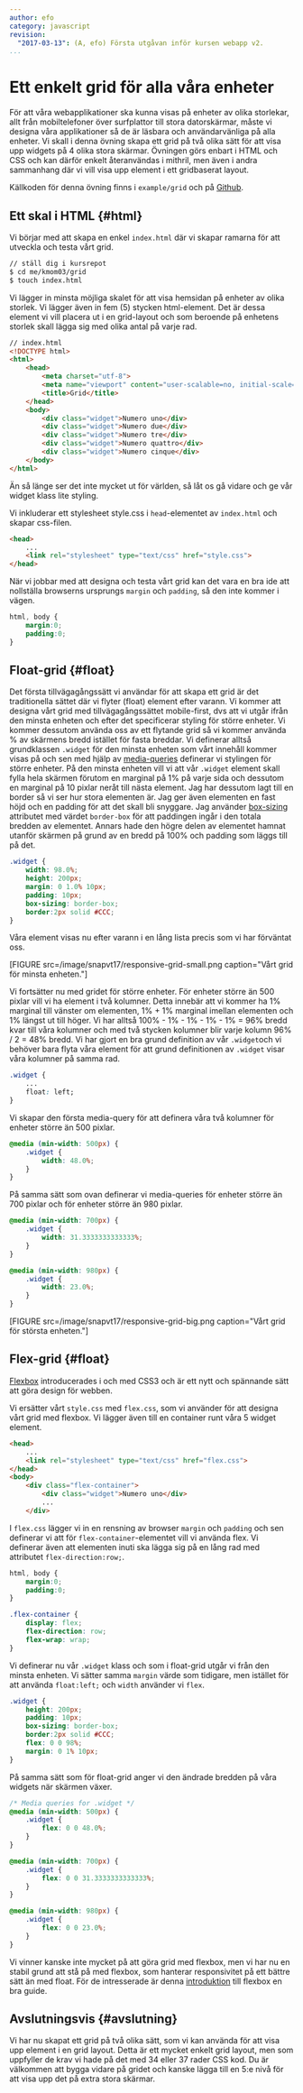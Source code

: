 ```yaml
---
author: efo
category: javascript
revision:
  "2017-03-13": (A, efo) Första utgåvan inför kursen webapp v2.
...
```

Ett enkelt grid för alla våra enheter
==================================

För att våra webapplikationer ska kunna visas på enheter av olika storlekar, allt från mobiltelefoner över surfplattor till stora datorskärmar, måste vi designa våra applikationer så de är läsbara och användarvänliga på alla enheter. Vi skall i denna övning skapa ett grid på två olika sätt för att visa upp widgets på 4 olika stora skärmar. Övningen görs enbart i HTML och CSS och kan därför enkelt återanvändas i mithril, men även i andra sammanhang där vi vill visa upp element i ett gridbaserat layout.

Källkoden för denna övning finns i `example/grid` och på [Github](https://github.com/dbwebb-se/webapp/tree/master/example/grid).

<!--more-->



Ett skal i HTML {#html}
--------------------------------------
Vi börjar med att skapa en enkel `index.html` där vi skapar ramarna för att utveckla och testa vårt grid.

```bash
// ställ dig i kursrepot
$ cd me/kmom03/grid
$ touch index.html
```

Vi lägger in minsta möjliga skalet för att visa hemsidan på enheter av olika storlek. Vi lägger även in fem (5) stycken html-element. Det är dessa element vi vill placera ut i en grid-layout och som beroende på enhetens storlek skall lägga sig med olika antal på varje rad.

```html
// index.html
<!DOCTYPE html>
<html>
    <head>
        <meta charset="utf-8">
        <meta name="viewport" content="user-scalable=no, initial-scale=1, maximum-scale=1, minimum-scale=1, width=device-width">
        <title>Grid</title>
    </head>
    <body>
        <div class="widget">Numero uno</div>
        <div class="widget">Numero due</div>
        <div class="widget">Numero tre</div>
        <div class="widget">Numero quattro</div>
        <div class="widget">Numero cinque</div>
    </body>
</html>
```

Än så länge ser det inte mycket ut för världen, så låt os gå vidare och ge vår widget klass lite styling.

Vi inkluderar ett stylesheet style.css i `head`-elementet av `index.html` och skapar css-filen.

```html
<head>
    ...
    <link rel="stylesheet" type="text/css" href="style.css">
</head>
```

När vi jobbar med att designa och testa vårt grid kan det vara en bra ide att nollställa browserns ursprungs `margin` och `padding`, så den inte kommer i vägen.

```css
html, body {
    margin:0;
    padding:0;
}
```



Float-grid {#float}
--------------------------------------
Det första tillvägagångssätt vi användar för att skapa ett grid är det traditionella sättet där vi flyter (float) element efter varann. Vi kommer att designa vårt grid med tillvägagångssättet mobile-first, dvs att vi utgår ifrån den minsta enheten och efter det specificerar styling för större enheter. Vi kommer dessutom använda oss av ett flytande grid så vi kommer använda % av skärmens bredd istället för fasta breddar. Vi definerar alltså grundklassen `.widget` för den minsta enheten som vårt innehåll kommer visas på och sen med hjälp av [media-queries](https://developer.mozilla.org/en-US/docs/Web/CSS/Media_Queries/Using_media_queries) definerar vi stylingen för större enheter. På den minsta enheten vill vi att vår `.widget` element skall fylla hela skärmen förutom en marginal på 1% på varje sida och dessutom en marginal på 10 pixlar neråt till nästa element. Jag har dessutom lagt till en border så vi ser hur stora elementen är. Jag ger även elementen en fast höjd och en padding för att det skall bli snyggare. Jag använder [box-sizing](https://developer.mozilla.org/en/docs/Web/CSS/box-sizing) attributet med värdet `border-box` för att paddingen ingår i den totala bredden av elementet. Annars hade den högre delen av elementet hamnat utanför skärmen på grund av en bredd på 100% och padding som läggs till på det.

```css
.widget {
    width: 98.0%;
    height: 200px;
    margin: 0 1.0% 10px;
    padding: 10px;
    box-sizing: border-box;
    border:2px solid #CCC;
}
```

Våra element visas nu efter varann i en lång lista precis som vi har förväntat oss.

[FIGURE src=/image/snapvt17/responsive-grid-small.png caption="Vårt grid för minsta enheten."]


Vi fortsätter nu med gridet för större enheter. För enheter större än 500 pixlar vill vi ha element i två kolumner. Detta innebär att vi kommer ha 1% marginal till vänster om elementen, 1% + 1% marginal imellan elementen och 1% längst ut till höger. Vi har alltså 100% - 1% - 1% - 1% - 1% = 96% bredd kvar till våra kolumner och med två stycken kolumner blir varje kolumn 96% / 2 = 48% bredd. Vi har gjort en bra grund definition av vår `.widget`och vi behöver bara flyta våra element för att grund definitionen av `.widget` visar våra kolumner på samma rad.

```css
.widget {
    ...
    float: left;
}
```

Vi skapar den första media-query för att definera våra två kolumner för enheter större än 500 pixlar.

```css
@media (min-width: 500px) {
    .widget {
        width: 48.0%;
    }
}
```

På samma sätt som ovan definerar vi media-queries för enheter större än 700 pixlar och för enheter större än 980 pixlar.

```css
@media (min-width: 700px) {
    .widget {
        width: 31.3333333333333%;
    }
}

@media (min-width: 980px) {
    .widget {
        width: 23.0%;
    }
}
```

[FIGURE src=/image/snapvt17/responsive-grid-big.png caption="Vårt grid för största enheten."]



Flex-grid {#float}
--------------------------------------

[Flexbox](https://developer.mozilla.org/en-US/docs/Web/CSS/CSS_Flexible_Box_Layout/Using_CSS_flexible_boxes) introducerades i och med CSS3 och är ett nytt och spännande sätt att göra design för webben.

Vi ersätter vårt `style.css` med `flex.css`, som vi använder för att designa vårt grid med flexbox. Vi lägger även till en container runt våra 5 widget element.

```html
<head>
    ...
    <link rel="stylesheet" type="text/css" href="flex.css">
</head>
<body>
    <div class="flex-container">
        <div class="widget">Numero uno</div>
        ...
    </div>

```

I `flex.css` lägger vi in en rensning av browser `margin` och `padding` och sen definerar vi att för `flex-container`-elementet vill vi använda flex. Vi definerar även att elementen inuti ska lägga sig på en lång rad med attributet `flex-direction:row;`.

```css
html, body {
    margin:0;
    padding:0;
}

.flex-container {
    display: flex;
    flex-direction: row;
    flex-wrap: wrap;
}
```

Vi definerar nu vår `.widget` klass och som i float-grid utgår vi från den minsta enheten. Vi sätter samma `margin` värde som tidigare, men istället för att använda `float:left;` och `width` använder vi `flex`.

```css
.widget {
    height: 200px;
    padding: 10px;
    box-sizing: border-box;
    border:2px solid #CCC;
    flex: 0 0 98%;
    margin: 0 1% 10px;
}
```

På samma sätt som för float-grid anger vi den ändrade bredden på våra widgets när skärmen växer.

```css
/* Media queries for .widget */
@media (min-width: 500px) {
    .widget {
        flex: 0 0 48.0%;
    }
}

@media (min-width: 700px) {
    .widget {
        flex: 0 0 31.3333333333333%;
    }
}

@media (min-width: 980px) {
    .widget {
        flex: 0 0 23.0%;
    }
}
```

Vi vinner kanske inte mycket på att göra grid med flexbox, men vi har nu en stabil grund att stå på med flexbox, som hanterar responsivitet på ett bättre sätt än med float. För de intresserade är denna [introduktion](https://css-tricks.com/snippets/css/a-guide-to-flexbox/) till flexbox en bra guide.



Avslutningsvis {#avslutning}
--------------------------------------

Vi har nu skapat ett grid på två olika sätt, som vi kan använda för att visa upp element i en grid layout. Detta är ett mycket enkelt grid layout, men som uppfyller de krav vi hade på det med 34 eller 37 rader CSS kod. Du är välkommen att bygga vidare på gridet och kanske lägga till en 5:e nivå för att visa upp det på extra stora skärmar.
